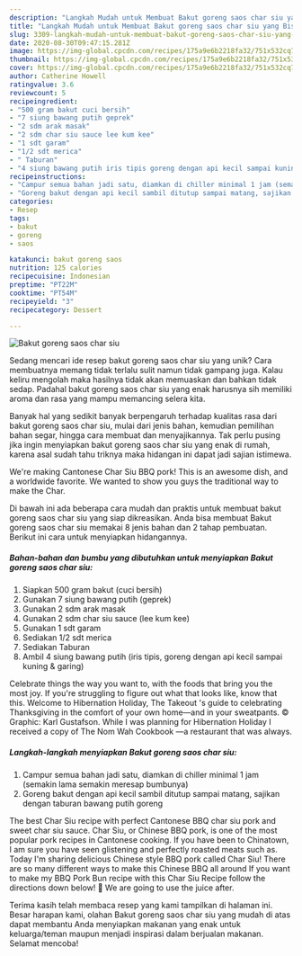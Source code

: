 ```yaml
---
description: "Langkah Mudah untuk Membuat Bakut goreng saos char siu yang Bisa Manjain Lidah"
title: "Langkah Mudah untuk Membuat Bakut goreng saos char siu yang Bisa Manjain Lidah"
slug: 3309-langkah-mudah-untuk-membuat-bakut-goreng-saos-char-siu-yang-bisa-manjain-lidah
date: 2020-08-30T09:47:15.281Z
image: https://img-global.cpcdn.com/recipes/175a9e6b2218fa32/751x532cq70/bakut-goreng-saos-char-siu-foto-resep-utama.jpg
thumbnail: https://img-global.cpcdn.com/recipes/175a9e6b2218fa32/751x532cq70/bakut-goreng-saos-char-siu-foto-resep-utama.jpg
cover: https://img-global.cpcdn.com/recipes/175a9e6b2218fa32/751x532cq70/bakut-goreng-saos-char-siu-foto-resep-utama.jpg
author: Catherine Howell
ratingvalue: 3.6
reviewcount: 5
recipeingredient:
- "500 gram bakut cuci bersih"
- "7 siung bawang putih geprek"
- "2 sdm arak masak"
- "2 sdm char siu sauce lee kum kee"
- "1 sdt garam"
- "1/2 sdt merica"
- " Taburan"
- "4 siung bawang putih iris tipis goreng dengan api kecil sampai kuning  garing"
recipeinstructions:
- "Campur semua bahan jadi satu, diamkan di chiller minimal 1 jam (semakin lama semakin meresap bumbunya)"
- "Goreng bakut dengan api kecil sambil ditutup sampai matang, sajikan dengan taburan bawang putih goreng"
categories:
- Resep
tags:
- bakut
- goreng
- saos

katakunci: bakut goreng saos 
nutrition: 125 calories
recipecuisine: Indonesian
preptime: "PT22M"
cooktime: "PT54M"
recipeyield: "3"
recipecategory: Dessert

---
```



![Bakut goreng saos char siu](https://img-global.cpcdn.com/recipes/175a9e6b2218fa32/751x532cq70/bakut-goreng-saos-char-siu-foto-resep-utama.jpg)

Sedang mencari ide resep bakut goreng saos char siu yang unik? Cara membuatnya memang tidak terlalu sulit namun tidak gampang juga. Kalau keliru mengolah maka hasilnya tidak akan memuaskan dan bahkan tidak sedap. Padahal bakut goreng saos char siu yang enak harusnya sih memiliki aroma dan rasa yang mampu memancing selera kita.

Banyak hal yang sedikit banyak berpengaruh terhadap kualitas rasa dari bakut goreng saos char siu, mulai dari jenis bahan, kemudian pemilihan bahan segar, hingga cara membuat dan menyajikannya. Tak perlu pusing jika ingin menyiapkan bakut goreng saos char siu yang enak di rumah, karena asal sudah tahu triknya maka hidangan ini dapat jadi sajian istimewa.

We&#39;re making Cantonese Char Siu BBQ pork! This is an awesome dish, and a worldwide favorite. We wanted to show you guys the traditional way to make the Char.


Di bawah ini ada beberapa cara mudah dan praktis untuk membuat bakut goreng saos char siu yang siap dikreasikan. Anda bisa membuat Bakut goreng saos char siu memakai 8 jenis bahan dan 2 tahap pembuatan. Berikut ini cara untuk menyiapkan hidangannya.

<!--inarticleads1-->

##### Bahan-bahan dan bumbu yang dibutuhkan untuk menyiapkan Bakut goreng saos char siu:

1. Siapkan 500 gram bakut (cuci bersih)
1. Gunakan 7 siung bawang putih (geprek)
1. Gunakan 2 sdm arak masak
1. Gunakan 2 sdm char siu sauce (lee kum kee)
1. Gunakan 1 sdt garam
1. Sediakan 1/2 sdt merica
1. Sediakan  Taburan
1. Ambil 4 siung bawang putih (iris tipis, goreng dengan api kecil sampai kuning &amp; garing)


Celebrate things the way you want to, with the foods that bring you the most joy. If you&#39;re struggling to figure out what that looks like, know that this. Welcome to Hibernation Holiday, The Takeout &#39;s guide to celebrating Thanksgiving in the comfort of your own home—and in your sweatpants. © Graphic: Karl Gustafson. While I was planning for Hibernation Holiday I received a copy of The Nom Wah Cookbook —a restaurant that was always. 

<!--inarticleads2-->

##### Langkah-langkah menyiapkan Bakut goreng saos char siu:

1. Campur semua bahan jadi satu, diamkan di chiller minimal 1 jam (semakin lama semakin meresap bumbunya)
1. Goreng bakut dengan api kecil sambil ditutup sampai matang, sajikan dengan taburan bawang putih goreng


The best Char Siu recipe with perfect Cantonese BBQ char siu pork and sweet char siu sauce. Char Siu, or Chinese BBQ pork, is one of the most popular pork recipes in Cantonese cooking. If you have been to Chinatown, I am sure you have seen glistening and perfectly roasted meats such as. Today I&#39;m sharing delicious Chinese style BBQ pork called Char Siu! There are so many different ways to make this Chinese BBQ all around If you want to make my BBQ Pork Bun recipe with this Char Siu Recipe follow the directions down below! 🙂 We are going to use the juice after. 

Terima kasih telah membaca resep yang kami tampilkan di halaman ini. Besar harapan kami, olahan Bakut goreng saos char siu yang mudah di atas dapat membantu Anda menyiapkan makanan yang enak untuk keluarga/teman maupun menjadi inspirasi dalam berjualan makanan. Selamat mencoba!

